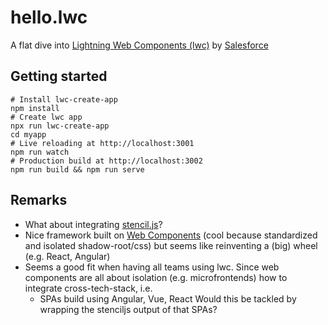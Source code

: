 # hello.lwc

A flat dive into [Lightning Web Components (lwc)](https://github.com/muenzpraeger/lwc-create-app) by [Salesforce](https://www.salesforce.com/)

## Getting started

```console
# Install lwc-create-app
npm install
# Create lwc app
npx run lwc-create-app
cd myapp
# Live reloading at http://localhost:3001
npm run watch
# Production build at http://localhost:3002
npm run build && npm run serve
```

## Remarks

- What about integrating [stencil.js](https://github.com/ionic-team/stencil)?
- Nice framework built on [Web Components](https://www.webcomponents.org/) (cool because standardized and isolated shadow-root/css) but seems like reinventing a (big) wheel (e.g. React, Angular)
- Seems a good fit when having all teams using lwc. Since web components are all about isolation (e.g. microfrontends) how to integrate cross-tech-stack, i.e.
  - SPAs build using Angular, Vue, React
  Would this be tackled by wrapping the stenciljs output of that SPAs?
